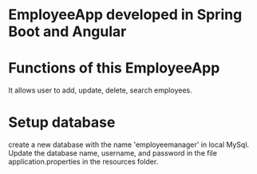 # EmployeeApp developed in Spring Boot and Angular

# Functions of this EmployeeApp
It allows user to add, update, delete, search employees.


# Setup database
create a new database with the name 'employeemanager' in local MySql.
Update the database name, username, and password in the file application.properties in the resources folder. 


